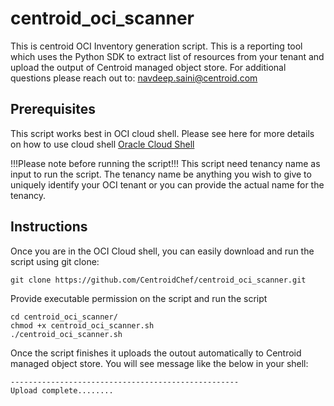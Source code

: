 # centroid_oci_scanner
This is centroid OCI Inventory generation script. This is a reporting tool which uses the Python SDK to extract list of resources from your tenant and upload the output of Centroid managed object store. For additional questions please reach out to:
navdeep.saini@centroid.com

## Prerequisites
This script works best in OCI cloud shell. Please see here for more details on how to use cloud shell
[Oracle Cloud Shell](https://docs.oracle.com/en-us/iaas/Content/API/Concepts/devcloudshellgettingstarted.htm#Using_Cloud_Shell)

!!!Please note before running the script!!!
This script need tenancy name as input to run the script. The tenancy name be anything you wish to give to uniquely identify your OCI tenant or you can provide the actual name for the tenancy.

## Instructions
Once you are in the OCI Cloud shell, you can easily download and run the script using git clone:

```
git clone https://github.com/CentroidChef/centroid_oci_scanner.git
```
Provide executable permission on the script and run the script

```
cd centroid_oci_scanner/
chmod +x centroid_oci_scanner.sh
./centroid_oci_scanner.sh

```
Once the script finishes it uploads the outout automatically to Centroid managed object store. You will see  message like the below in your shell:

```
---------------------------------------------------
Upload complete........

```
